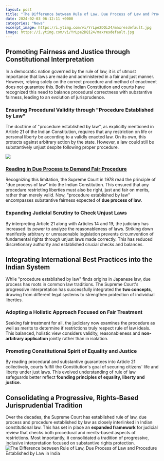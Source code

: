 ```yaml
---
layout: post
title: "The Difference between Rule of Law, Due Process of Law and Procedure Established by Law in India"
date: 2024-02-03 06:12:11 +0000
categories: "News"
excerpt_image: https://i.ytimg.com/vi/YrLpe2DQi24/maxresdefault.jpg
image: https://i.ytimg.com/vi/YrLpe2DQi24/maxresdefault.jpg
---
```


## Promoting Fairness and Justice through Constitutional Interpretation
In a democratic nation governed by the rule of law, it is of utmost importance that laws are made and administered in a fair and just manner. However, relying solely on the correct procedure and method of enactment does not guarantee this. Both the Indian Constitution and courts have recognized this need to balance procedural correctness with substantive fairness, leading to an evolution of jurisprudence.
### **Ensuring Procedural Validity through "Procedure Established by Law"** 
The doctrine of "procedure established by law", as explicitly mentioned in Article 21 of the Indian Constitution, requires that any restriction on life or personal liberty be according to a validly enacted law. On its own, this protects against arbitrary action by the state. However, a law could still be substantively unjust despite following proper procedure. 

![](https://cdn1.byjus.com/wp-content/uploads/2020/06/Gram-Sabha-and-Gram-Panchayats-1.jpg)
### [Reading in Due Process to Demand Fair Procedure](https://store.fi.io.vn/collection/agarwal)
Recognizing this limitation, the Supreme Court in 1978 read the principle of "due process of law" into the Indian Constitution. This ensured that any procedure restricting liberties must also be right, just and fair on merits, rather than merely valid. Now, "procedure established by law" encompasses substantive fairness expected of **due process of law**.
### **Expanding Judicial Scrutiny to Check Unjust Laws**  
By interpreting Article 21 along with Articles 14 and 19, the judiciary has increased its power to analyze the reasonableness of laws. Striking down manifestly arbitrary or unreasonable legislation prevents circumvention of fundamental rights through unjust laws made correctly. This has reduced discretionary authority and established crucial checks and balances.
## Integrating International Best Practices into the Indian System
While "procedure established by law" finds origins in Japanese law, due process has roots in common law traditions. The Supreme Court's progressive interpretation has successfully integrated the **two concepts**, drawing from different legal systems to strengthen protection of individual liberties.  
### **Adopting a Holistic Approach Focused on Fair Treatment**
Seeking fair treatment for all, the judiciary now examines the procedure as well as merits to determine if restrictions truly respect rule of law ideals. This balanced, holistic view considers validity, reasonableness and **non-arbitrary application** jointly rather than in isolation.
### **Promoting Constitutional Spirit of Equality and Justice**  
By reading procedural and substantive guarantees into Article 21 collectively, courts fulfill the Constitution's goal of securing citizens' life and liberty under just laws. This evolved understanding of rule of law safeguards better reflect **founding principles of equality, liberty and justice.**
## Consolidating a Progressive, Rights-Based Jurisprudential Tradition
Over the decades, the Supreme Court has established rule of law, due process and procedure established by law as closely interlinked in Indian constitutional law. This has set in place an **expanded framework** for judicial review that checks both procedural and merits-based aspects of restrictions. Most importantly, it consolidated a tradition of progressive, inclusive interpretation focused on substantive rights protection.
![The Difference between Rule of Law, Due Process of Law and Procedure Established by Law in India](https://i.ytimg.com/vi/YrLpe2DQi24/maxresdefault.jpg)
